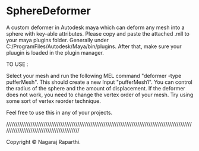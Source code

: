 # SphereDeformer
A custom deformer in Autodesk maya which can deform any mesh into a sphere with key-able attributes.
Please copy and paste the attached .mll to your maya plugins folder. Generally under C:/ProgramFiles/Autodesk/Maya/bin/plugins.
After that, make sure your pluugin is loaded in the plugin manager.

TO USE :

Select your mesh and run the following MEL command "deformer -type pufferMesh". This should create a new Input "pufferMesh1". You can control the radius of the sphere and the amount of displacement. If the deformer does not work, you need to change the vertex order of your mesh. Try using some sort of vertex reorder technique.

Feel free to use this in any of your projects.

//////////////////////////////////////////////////////////////////////////////////////////////////////////////////////////////////////////

Copyright © Nagaraj Raparthi.
